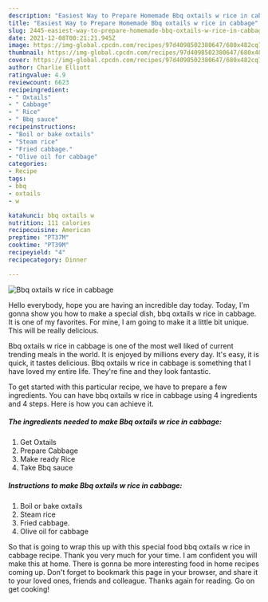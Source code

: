 ```yaml
---
description: "Easiest Way to Prepare Homemade Bbq oxtails w rice in cabbage"
title: "Easiest Way to Prepare Homemade Bbq oxtails w rice in cabbage"
slug: 2445-easiest-way-to-prepare-homemade-bbq-oxtails-w-rice-in-cabbage
date: 2021-12-08T00:21:21.945Z
image: https://img-global.cpcdn.com/recipes/97d4098502380647/680x482cq70/bbq-oxtails-w-rice-in-cabbage-recipe-main-photo.jpg
thumbnail: https://img-global.cpcdn.com/recipes/97d4098502380647/680x482cq70/bbq-oxtails-w-rice-in-cabbage-recipe-main-photo.jpg
cover: https://img-global.cpcdn.com/recipes/97d4098502380647/680x482cq70/bbq-oxtails-w-rice-in-cabbage-recipe-main-photo.jpg
author: Charlie Elliott
ratingvalue: 4.9
reviewcount: 6623
recipeingredient:
- " Oxtails"
- " Cabbage"
- " Rice"
- " Bbq sauce"
recipeinstructions:
- "Boil or bake oxtails"
- "Steam rice"
- "Fried cabbage."
- "Olive oil for cabbage"
categories:
- Recipe
tags:
- bbq
- oxtails
- w

katakunci: bbq oxtails w 
nutrition: 111 calories
recipecuisine: American
preptime: "PT37M"
cooktime: "PT39M"
recipeyield: "4"
recipecategory: Dinner

---
```



![Bbq oxtails w rice in cabbage](https://img-global.cpcdn.com/recipes/97d4098502380647/680x482cq70/bbq-oxtails-w-rice-in-cabbage-recipe-main-photo.jpg)

Hello everybody, hope you are having an incredible day today. Today, I'm gonna show you how to make a special dish, bbq oxtails w rice in cabbage. It is one of my favorites. For mine, I am going to make it a little bit unique. This will be really delicious.



Bbq oxtails w rice in cabbage is one of the most well liked of current trending meals in the world. It is enjoyed by millions every day. It's easy, it is quick, it tastes delicious. Bbq oxtails w rice in cabbage is something that I have loved my entire life. They're fine and they look fantastic.


To get started with this particular recipe, we have to prepare a few ingredients. You can have bbq oxtails w rice in cabbage using 4 ingredients and 4 steps. Here is how you can achieve it.

<!--inarticleads1-->

##### The ingredients needed to make Bbq oxtails w rice in cabbage:

1. Get  Oxtails
1. Prepare  Cabbage
1. Make ready  Rice
1. Take  Bbq sauce




<!--inarticleads2-->

##### Instructions to make Bbq oxtails w rice in cabbage:

1. Boil or bake oxtails
1. Steam rice
1. Fried cabbage.
1. Olive oil for cabbage




So that is going to wrap this up with this special food bbq oxtails w rice in cabbage recipe. Thank you very much for your time. I am confident you will make this at home. There is gonna be more interesting food in home recipes coming up. Don't forget to bookmark this page in your browser, and share it to your loved ones, friends and colleague. Thanks again for reading. Go on get cooking!
